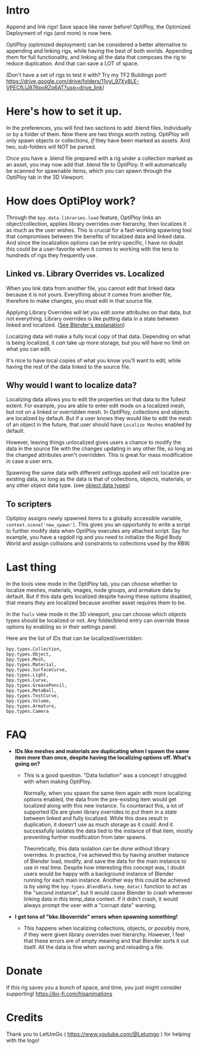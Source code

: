 # Intro
Append and link rigs! Save space like never before! OptiPloy, the Optimized Deployment of rigs (and more) is now here.

OptiPloy (optimized deployment) can be considered a better alternative to appending and linking rigs, while having the best of both worlds. Appending them for full functionality, and linking all the data that composes the rig to reduce duplication. And that can save a LOT of space.

(Don't have a set of rigs to test it with? Try my TF2 Buildings port! https://drive.google.com/drive/folders/11vyl_97Xy8LE-VPECfLlJ876poRZp6AT?usp=drive_link)

# Here's how to set it up.
In the preferences, you will find two sections to add .blend files. Individually or by a folder of them. Now there are two things worth noting. OptiPloy will only spawn objects or collections, *if* they have been marked as assets. And two, sub-folders will NOT be parsed.

Once you have a .blend file prepared with a rig under a collection marked as an asset, you may now add that .blend file to OptiPloy. It will automatically be scanned for spawnable items, which you can spawn through the OptiPloy tab in the 3D Viewport.

# How does OptiPloy work?
Through the `bpy.data.libraries.load` feature, OptiPloy links an object/collection, applies library overrides over hierarchy, then localizes it as much as the user wishes. This is crucial for a fast-working spawning tool that compromises between the benefits of localized data and linked data. And since the localization options can be entry-specific, I have no doubt this could be a user-favorite when it comes to working with the tens to hundreds of rigs they frequently use.

## Linked vs. Library Overrides vs. Localized
When you link data from another file, you cannot edit that linked data because it is not yours. Everything about it comes from another file, therefore to make changes, you must edit in that source file.

Applying Library Overrides will let you edit *some* attributes on that data, but not everything. Library overrides is like putting data in a state between linked and localized. ([See Blender's explanation](https://docs.blender.org/manual/en/latest/files/linked_libraries/library_overrides.html))

Localizing data will make a fully local copy of that data. Depending on what is being localized, it *can* take up more storage, but you will have no limit on what you can edit.

It's nice to have local copies of what you know you'll want to edit, while having the rest of the data linked to the source file.

## Why would I want to localize data?
Localizing data allows you to edit the properties on that data to the fullest extent. For example, you are able to enter edit mode on a localized mesh, but not on a linked or overridden mesh. In OptiPloy, collections and objects are localized by default. But if a user knows they would like to edit the mesh of an object in the future, that user should have `Localize Meshes` enabled by default.

However, leaving things unlocalized gives users a chance to modify the data in the source file with the changes updating in any other file, so long as the changed attributes aren't overridden. This is great for mass modification in case a user errs.

Spawning the same data with different settings applied will not localize pre-existing data, so long as the data is that of collections, objects, materials, or any other object data type. (see [object data types](https://docs.blender.org/api/current/bpy_types_enum_items/object_type_items.html#rna-enum-object-type-items))

## To scripters
Optiploy assigns newly spawned items to a globally accessible variable, `context.scene['new_spawn']`. This gives you an opportunity to write a script to further modify data when OptiPloy executes any attached script. Say for example, you have a ragdoll rig and you need to initialize the Rigid Body World and assign collisions and constraints to collections used by the RBW.

# Last thing
In the tools view mode in the OptiPloy tab, you can choose whether to localize meshes, materials, images, node groups, and armature data by default. But if this data gets localized despite having these options disabled, that means they are localized because another asset requires them to be.

In the `Tools` view mode in the 3D viewport, you can choose which objects types should be localized or not. Any folder/blend entry can override these options by enabling so in their settings panel.

Here are the list of IDs that can be localized/overridden:

```
bpy.types.Collection,
bpy.types.Object,
bpy.types.Mesh,
bpy.types.Material,
bpy.types.SurfaceCurve,
bpy.types.Light,
bpy.types.Curve,
bpy.types.GreasePencil,
bpy.types.MetaBall,
bpy.types.TextCurve,
bpy.types.Volume,
bpy.types.Armature,
bpy.types.Camera
```

# FAQ
- **IDs like meshes and materials are duplicating when I spawn the same item more than once, despite having the localizing options off. What's going on?**
  - This is a good question. "Data Isolation" was a concept I struggled with when making OptiPloy. 
  
    Normally, when you spawn the same item again with more localizing options enabled, the data from the pre-existing item would get localized along with this new instance. To counteract this, a lot of supported IDs are given library overrides to put them in a state between linked and fully localized. While this does result in duplication, it doesn't use as much storage as it *could*. And it successfully isolates the data tied to the instance of that item, mostly preventing further modification from later spawns.

    Theoretically, this data isolation can be done without library overrides. In practice, I've achieved this by having another instance of Blender load, modify, and save the data for the main instance to use in real time. Despite how interesting this concept was, I doubt users would be happy with a background instance of Blender running for each main instance. Another way this could be achieved is by using the `bpy.types.BlendData.temp_data()` function to act as the "second instance", but it would cause Blender to crash whenever linking data in this temp_data context. If it didn't crash, it would always prompt the user with a "corrupt data" warning.

- **I get tons of "bke.liboverride" errors when spawning something!**
  - This happens when localizing collections, objects, or possibly more, if they were given library overrides over hierarchy. However, I feel that these errors are of empty meaning and that Blender sorts it out itself. All the data is fine when saving and reloading a file.

# Donate
If this rig saves you a bunch of space, and time, you just might consider supporting!
https://ko-fi.com/hisanimations

# Credits
Thank you to LetUmGo ( https://www.youtube.com/@Letumgo ) for helping with the logo!
